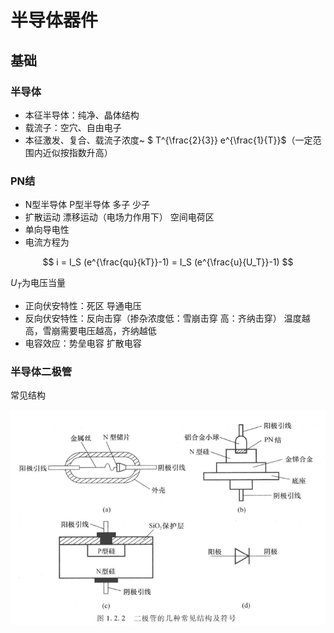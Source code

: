 # 半导体器件

## 基础

### 半导体

* 本征半导体：纯净、晶体结构
* 载流子：空穴、自由电子
* 本征激发、复合、载流子浓度~ $ T^{\frac{2}{3}} e^{\frac{1}{T}}$（一定范围内近似按指数升高）

### PN结

* N型半导体 P型半导体 多子 少子
* 扩散运动 漂移运动（电场力作用下） 空间电荷区
* 单向导电性
* 电流方程为

$$
i = I_S (e^{\frac{qu}{kT}}-1) = I_S (e^{\frac{u}{U_T}}-1)
$$

$U_T$为电压当量

* 正向伏安特性：死区 导通电压
* 反向伏安特性：反向击穿（掺杂浓度低：雪崩击穿 高：齐纳击穿）
  温度越高，雪崩需要电压越高，齐纳越低
* 电容效应：势垒电容 扩散电容

### 半导体二极管

常见结构

![1740385104452](1740385104452.jpg)
